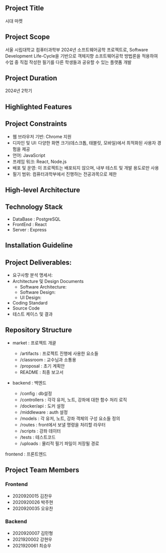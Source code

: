 ## Project Title

시대 마켓

## Project Scope

서울 시립대학교 컴퓨터과학부 2024년 소프트웨어공학 프로젝트로, Software Development Life-Cycle을 기반으로 객체지향 소프트웨어공학 방법론을 적용하여 수업 중 직접 작성한 필기를 다른 학생들과 공유할 수 있는 플랫폼 개발

## Project Duration

2024년 2학기

## Highlighted Features

## Project Constraints

- 웹 브라우저 기반: Chrome 지원
- 디자인 및 UI:  다양한 화면 크기(데스크톱, 태블릿, 모바일)에서 최적화된 사용자 경험을 제공
- 언어: JavaScript
- 프레임 워크: React, Node.js
- 배포 및 운영: 이 프로젝트는 배포되지 않으며, 내부 테스트 및 개발 용도로만 사용
- 필기 범위: 컴퓨터과학부에서 진행하는 전공과목으로 제한

## High-level Architecture

## Technology Stack
- DataBase : PostgreSQL
- FrontEnd : React
- Server : Express


## Installation Guideline

## Project Deliverables:

- 요구사항 분석 명세서: 
- Architecture 및 Design Documents
    - Software Architecture: 
    - Software Design: 
    - UI Design: 
- Coding Standard
- Source Code
- 테스트 케이스 및 결과

## Repository Structure
- market : 프로젝트 개괄
    - /artifacts : 프로젝트 진행에 사용한 요소들 
    - /classroom : 교수님과 소통용
    - /proposal : 초기 계획안
    - README : 최종 보고서

- backend : 백엔드
    - /config : db설정
    - /controllers : 각각 유저, 노트, 강좌에 대한 함수 처리 로직
    - /docker/api : 도커 설정
    - /middleware : auth 설정
    - /models : 각 유저, 노트, 강좌 객체의 구성 요소들 정의
    - /routes : front에서 보낼 명령을 처리할 라우터
    - /scripts : 강좌 데이터
    - /tests : 테스트코드
    - /uploads : 물리적 필기 파일이 저장될 경로

frontend : 프론트엔드



## Project Team Members

### Frontend

- 2020920015 김찬우
- 2020920026 박주현
- 2020920035 오유찬

### Backend

- 2020920007 김민형
- 2021920002 강현우
- 2021920061 최승우